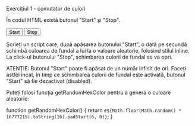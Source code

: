 Exercițiul 1 - comutator de culori

În codul HTML există butonul "Start" și "Stop".

<button type="button" data-start>Start</button>
<button type="button" data-stop>Stop</button>

Scrieți un script care, după apăsarea butonului "Start", o dată pe secundă schimbă culoarea de fundal a lui <body> la o valoare aleatorie, folosind stilul inline. La click-ul butonului "Stop", schimbarea culorii de fundal se va opri.

ATENȚIE:
Butonul "Start" poate fi apăsat de un număr infinit de ori. Faceți astfel încât, în timp ce schimbarea culorii de fundal este activată, butonul "Start" să fie dezactivat (disabled).

Puteți folosi funcția getRandomHexColor pentru a genera o culoare aleatorie:

function getRandomHexColor() {
return `#${Math.floor(Math.random() * 16777215).toString(16).padStart(6, 0)}`;
}
